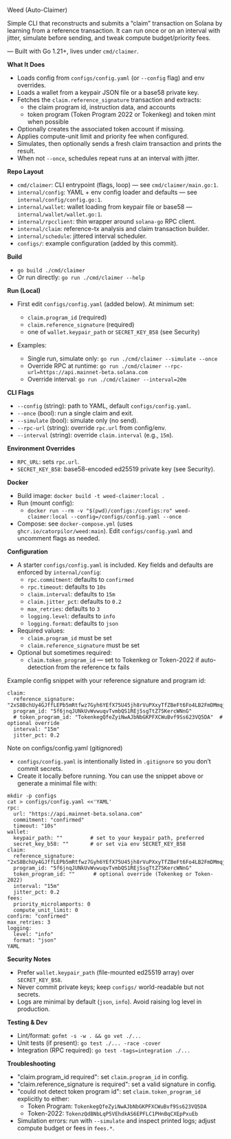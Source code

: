 Weed (Auto-Claimer)

Simple CLI that reconstructs and submits a “claim” transaction on Solana by learning from a reference transaction. It can run once or on an interval with jitter, simulate before sending, and tweak compute budget/priority fees.

— Built with Go 1.21+, lives under `cmd/claimer`.

**What It Does**
- Loads config from `configs/config.yaml` (or `--config` flag) and env overrides.
- Loads a wallet from a keypair JSON file or a base58 private key.
- Fetches the `claim.reference_signature` transaction and extracts:
  - the claim program id, instruction data, and accounts
  - token program (Token Program 2022 or Tokenkeg) and token mint when possible
- Optionally creates the associated token account if missing.
- Applies compute-unit limit and priority fee when configured.
- Simulates, then optionally sends a fresh claim transaction and prints the result.
- When not `--once`, schedules repeat runs at an interval with jitter.

**Repo Layout**
- `cmd/claimer`: CLI entrypoint (flags, loop) — see `cmd/claimer/main.go:1`.
- `internal/config`: YAML + env config loader and defaults — see `internal/config/config.go:1`.
- `internal/wallet`: wallet loading from keypair file or base58 — `internal/wallet/wallet.go:1`.
- `internal/rpcclient`: thin wrapper around `solana-go` RPC client.
- `internal/claim`: reference-tx analysis and claim transaction builder.
- `internal/schedule`: jittered interval scheduler.
- `configs/`: example configuration (added by this commit).

**Build**
- `go build ./cmd/claimer`
- Or run directly: `go run ./cmd/claimer --help`

**Run (Local)**
- First edit `configs/config.yaml` (added below). At minimum set:
  - `claim.program_id` (required)
  - `claim.reference_signature` (required)
  - one of `wallet.keypair_path` or `SECRET_KEY_B58` (see Security)

- Examples:
  - Single run, simulate only: `go run ./cmd/claimer --simulate --once`
  - Override RPC at runtime: `go run ./cmd/claimer --rpc-url=https://api.mainnet-beta.solana.com`
  - Override interval: `go run ./cmd/claimer --interval=20m`

**CLI Flags**
- `--config` (string): path to YAML, default `configs/config.yaml`.
- `--once` (bool): run a single claim and exit.
- `--simulate` (bool): simulate only (no send).
- `--rpc-url` (string): override `rpc.url` from config/env.
- `--interval` (string): override `claim.interval` (e.g., `15m`).

**Environment Overrides**
- `RPC_URL`: sets `rpc.url`.
- `SECRET_KEY_B58`: base58-encoded ed25519 private key (see Security).

**Docker**
- Build image: `docker build -t weed-claimer:local .`
- Run (mount config):
  - `docker run --rm -v "$(pwd)/configs:/configs:ro" weed-claimer:local --config=/configs/config.yaml --once`
- Compose: see `docker-compose.yml` (uses `ghcr.io/catorpilor/weed:main`). Edit `configs/config.yaml` and uncomment flags as needed.

**Configuration**
- A starter `configs/config.yaml` is included. Key fields and defaults are enforced by `internal/config`:
  - `rpc.commitment`: defaults to `confirmed`
  - `rpc.timeout`: defaults to `10s`
  - `claim.interval`: defaults to `15m`
  - `claim.jitter_pct`: defaults to `0.2`
  - `max_retries`: defaults to `3`
  - `logging.level`: defaults to `info`
  - `logging.format`: defaults to `json`
- Required values:
  - `claim.program_id` must be set
  - `claim.reference_signature` must be set
- Optional but sometimes required:
  - `claim.token_program_id` — set to Tokenkeg or Token-2022 if auto-detection from the reference tx fails

Example config snippet with your reference signature and program id:

```
claim:
  reference_signature: "2xS8BchUy4GJffLEPb5mRtfwz7Gyh6YEfX75U45jh8rVuPXxyTfZBeFt6Fo4LB2FmDMmqj6x2ixE52MMdan1TF8J"
  program_id: "5f6jnqJUNkUvWvwuqvTvmbQS1REjSsgTtZ75KercWNnG"
  # token_program_id: "TokenkegQfeZyiNwAJbNbGKPFXCWuBvf9Ss623VQ5DA"  # optional override
  interval: "15m"
  jitter_pct: 0.2
```

Note on configs/config.yaml (gitignored)
- `configs/config.yaml` is intentionally listed in `.gitignore` so you don’t commit secrets.
- Create it locally before running. You can use the snippet above or generate a minimal file with:

```
mkdir -p configs
cat > configs/config.yaml <<'YAML'
rpc:
  url: "https://api.mainnet-beta.solana.com"
  commitment: "confirmed"
  timeout: "10s"
wallet:
  keypair_path: ""         # set to your keypair path, preferred
  secret_key_b58: ""       # or set via env SECRET_KEY_B58
claim:
  reference_signature: "2xS8BchUy4GJffLEPb5mRtfwz7Gyh6YEfX75U45jh8rVuPXxyTfZBeFt6Fo4LB2FmDMmqj6x2ixE52MMdan1TF8J"
  program_id: "5f6jnqJUNkUvWvwuqvTvmbQS1REjSsgTtZ75KercWNnG"
  token_program_id: ""      # optional override (Tokenkeg or Token-2022)
  interval: "15m"
  jitter_pct: 0.2
fees:
  priority_microlamports: 0
  compute_unit_limit: 0
confirm: "confirmed"
max_retries: 3
logging:
  level: "info"
  format: "json"
YAML
```

**Security Notes**
- Prefer `wallet.keypair_path` (file-mounted ed25519 array) over `SECRET_KEY_B58`.
- Never commit private keys; keep `configs/` world-readable but not secrets.
- Logs are minimal by default (`json`, `info`). Avoid raising log level in production.

**Testing & Dev**
- Lint/format: `gofmt -s -w . && go vet ./...`
- Unit tests (if present): `go test ./... -race -cover`
- Integration (RPC required): `go test -tags=integration ./...`

**Troubleshooting**
- "claim.program_id required": set `claim.program_id` in config.
- "claim.reference_signature is required": set a valid signature in config.
- "could not detect token program id": set `claim.token_program_id` explicitly to either:
  - Token Program: `TokenkegQfeZyiNwAJbNbGKPFXCWuBvf9Ss623VQ5DA`
  - Token-2022: `TokenzQdBNbLqP5VEhdkAS6EPFLC1PHnBqCXEpPxuEb`
- Simulation errors: run with `--simulate` and inspect printed logs; adjust compute budget or fees in `fees.*`.

